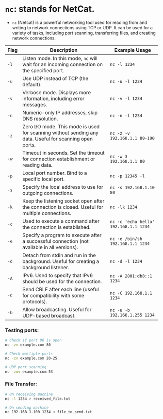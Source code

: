 # `nc`: stands for NetCat.<br>

- `nc` (Netcat) is a powerful networking tool used for reading from and writing to network connections using TCP or UDP. It can be used for a variety of tasks, including port scanning, transferring files, and creating network connections.

| Flag          | Description                                                                                                                                   | Example Usage                             |
|---------------|-----------------------------------------------------------------------------------------------------------------------------------------------|-------------------------------------------|
| `-l`          | Listen mode. In this mode, `nc` will wait for an incoming connection on the specified port.                                                     | `nc -l 1234`                              |
| `-u`          | Use UDP instead of TCP (the default).                                                                                                           | `nc -u -l 1234`                           |
| `-v`          | Verbose mode. Displays more information, including error messages.                                                                             | `nc -v -l 1234`                           |
| `-n`          | Numeric-only IP addresses, skip DNS resolution.                                                                                               | `nc -n -l 1234`                           |
| `-z`          | Zero I/O mode. This mode is used for scanning without sending any data. Useful for scanning open ports.                                          | `nc -z -v 192.168.1.1 80-100`             |
| `-w`          | Timeout in seconds. Set the timeout for connection establishment or reading data.                                                               | `nc -w 3 192.168.1.1 80`                  |
| `-p`          | Local port number. Bind to a specific local port.                                                                                             | `nc -p 12345 -l`                          |
| `-s`          | Specify the local address to use for outgoing connections.                                                                                      | `nc -s 192.168.1.10 80`                   |
| `-k`          | Keep the listening socket open after the connection is closed. Useful for multiple connections.                                                  | `nc -lk 1234`                             |
| `-c`          | Used to execute a command after the connection is established.                                                                                 | `nc -c 'echo hello' 192.168.1.1 1234`     |
| `-e`          | Specify a program to execute after a successful connection (not available in all versions).                                                     | `nc -e /bin/sh 192.168.1.1 1234`          |
| `-d`          | Detach from stdin and run in the background. Useful for creating a background listener.                                                        | `nc -d -l 1234`                           |
| `-A`          | IPv6. Used to specify that IPv6 should be used for the connection.                                                                             | `nc -A 2001:db8::1 1234`                  |
| `-C`          | Send CRLF after each line (useful for compatibility with some protocols).                                                                      | `nc -C 192.168.1.1 1234`                  |
| `-b`          | Allow broadcasting. Useful for UDP-based broadcast.                                                                                           | `nc -u -b 192.168.1.255 1234`             |


### Testing ports:
```sh
# Check if port 80 is open
nc -zv example.com 80

# Check multiple ports
nc -zv example.com 20-25

# UDP port scanning
nc -zuv example.com 53
``` 

### File Transfer:
```sh
# On receiving machine
nc -l 1234 > received_file.txt

# On sending machine
nc 192.168.1.100 1234 < file_to_send.txt
```

